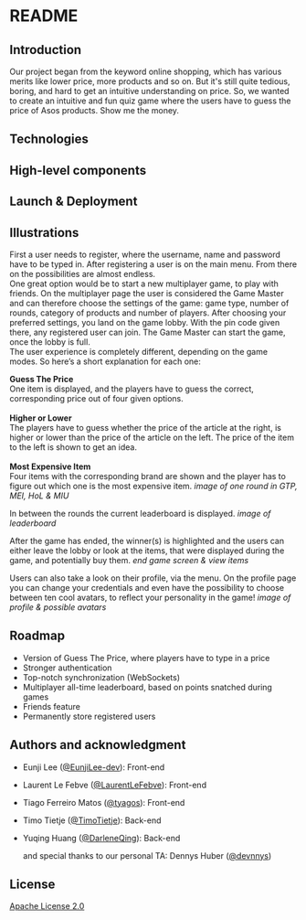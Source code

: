 # README

<!-- TABLE OF CONTENTS -->

## Introduction
Our project began from the keyword online shopping, which has various merits like lower price, more products and so on.
But it's still quite tedious, boring, and hard to get an intuitive understanding on price.
So, we wanted to create an intuitive and fun quiz game where the users have to guess the price of Asos products.
Show me the money.


## Technologies


## High-level components


## Launch & Deployment


## Illustrations
First a user needs to register, where the username, name and password have to be typed in. After registering a user is on the main menu. From there on the possibilities are almost endless.<br>
One great option would be to start a new multiplayer game, to play with friends. On the multiplayer page the user is considered the Game Master and can therefore choose the settings of the game: game type, number of rounds, category of products and number of players. After choosing your preferred settings, you land on the game lobby. With the pin code given there, any registered user can join. The Game Master can start the game, once the lobby is full.
<br>The user experience is completely different, depending on the game modes. So here’s a short explanation for each one:

**Guess The Price**<br>
One item is displayed, and the players have to guess the correct, corresponding price out of four given options.
<br><br>**Higher or Lower**<br>
The players have to guess whether the price of the article at the right, is higher or lower than the price of the article on the left. The price of the item to the left is shown to get an idea.
<br><br>**Most Expensive Item**<br>
Four items with the corresponding brand are shown and the player has to figure out which one is the most expensive item. 
*image of one round in GTP, MEI, HoL & MIU* 

In between the rounds the current leaderboard is displayed.
*image of leaderboard*

After the game has ended, the winner(s) is highlighted and the users can either leave the lobby or look at the items, that were displayed during the game, and potentially buy them.
*end game screen & view items*

Users can also take a look on their profile, via the menu. On the profile page you can change your credentials and even have the possibility to choose between ten cool avatars, to reflect your personality in the game! *image of profile & possible avatars*

## Roadmap
+ Version of Guess The Price, where players have to type in a price
+ Stronger authentication
+ Top-notch synchronization (WebSockets)
+ Multiplayer all-time leaderboard, based on points snatched during games
+ Friends feature
+ Permanently store registered users

## Authors and acknowledgment
+ Eunji Lee ([@EunjiLee-dev](https://github.com/EunjiLee-dev)): Front-end
+ Laurent Le Febve ([@LaurentLeFebve](https://github.com/LaurentLeFebve)): Front-end
+ Tiago Ferreiro Matos ([@tyagos](https://github.com/tyagos)): Front-end
+ Timo Tietje ([@TimoTietje](https://github.com/TimoTietje)): Back-end
+ Yuqing Huang ([@DarleneQing](https://github.com/DarleneQing)): Back-end

  and special thanks to our personal TA: Dennys Huber ([@devnnys](https://github.com/devnnys))

## License
[Apache License 2.0](LICENSE)
